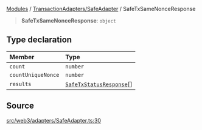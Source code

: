 [Modules](../../../README.md) / [TransactionAdapters/SafeAdapter](../README.md) / SafeTxSameNonceResponse

> **SafeTxSameNonceResponse**: `object`

## Type declaration

| Member | Type |
| :------ | :------ |
| `count` | `number` |
| `countUniqueNonce` | `number` |
| `results` | [`SafeTxStatusResponse`](SafeTxStatusResponse.md)[] |

## Source

[src/web3/adapters/SafeAdapter.ts:30](https://github.com/bgd-labs/fe-shared/blob/9fba57060d0d09d18d0564e6f8921c7206d93e88/src/web3/adapters/SafeAdapter.ts#L30)
